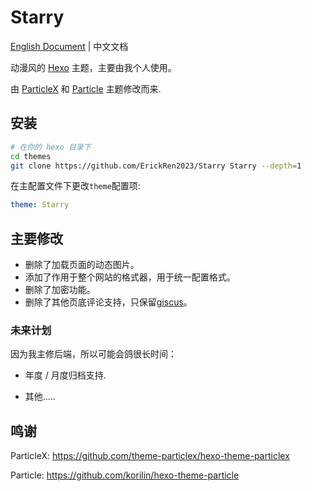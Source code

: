 # Starry

[English Document](readme.md) | 中文文档

动漫风的 [Hexo](https://hexo.io/) 主题，主要由我个人使用。

由 [ParticleX](https://github.com/theme-particlex/hexo-theme-particlex) 和 [Particle](https://github.com/korilin/hexo-theme-particle) 主题修改而来.

## 安装

```bash
# 在你的 hexo 目录下
cd themes
git clone https://github.com/ErickRen2023/Starry Starry --depth=1
```

在主配置文件下更改`theme`配置项:

```yaml
theme: Starry
```

## 主要修改

- 删除了加载页面的动态图片。
- 添加了作用于整个网站的格式器，用于统一配置格式。
- 删除了加密功能。
- 删除了其他页底评论支持，只保留[giscus](https://github.com/giscus/giscus)。

### 未来计划

因为我主修后端，所以可能会鸽很长时间：

- 年度 / 月度归档支持.

- 其他.....

## 鸣谢

ParticleX: https://github.com/theme-particlex/hexo-theme-particlex

Particle: https://github.com/korilin/hexo-theme-particle